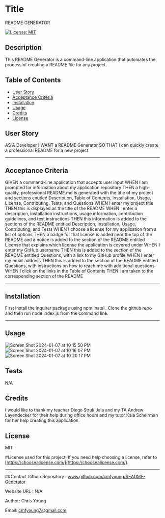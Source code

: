 
  
  # Title
  README GENERATOR

  [![License: MIT](https://img.shields.io/badge/License-MIT-yellow.svg)](https://opensource.org/licenses/MIT)



  ## Description
  This README Generator is a command-line application that automates the process of creating a README file for any project. 



  ## Table of Contents 
  
  - [User Story](#story)
  - [Acceptance Criteria](#acceptance)
  - [Installation](#installation)
  - [Usage](#usage)
  - [Credits](#credits)
  - [License](#license)

  ## User Story

  AS A Developer 
  I WANT a README Generator 
  SO THAT I can quickly create a professional 
  README for a new project

  ---
  
  ## Acceptance Criteria

  GIVEN a command-line application that accepts user input
  WHEN I am prompted for information about my application repository
  THEN a high-quality, professional README.md is generated with the title of my project and sections entitled Description, Table of Contents, Installation, Usage, License, Contributing, Tests, and Questions
  WHEN I enter my project title
  THEN this is displayed as the title of the README
  WHEN I enter a description, installation instructions, usage information, contribution guidelines, and test instructions
  THEN this information is added to the sections of the README entitled Description, Installation, Usage, Contributing, and Tests
  WHEN I choose a license for my application from a list of options
  THEN a badge for that license is added near the top of the README and a notice is added to the section of the README entitled License that explains which license the application is covered under
  WHEN I enter my GitHub username
  THEN this is added to the section of the README entitled Questions, with a link to my GitHub profile
  WHEN I enter my email address
  THEN this is added to the section of the README entitled Questions, with instructions on how to reach me with additional questions
  WHEN I click on the links in the Table of Contents
  THEN I am taken to the corresponding section of the README

  ---

  ## Installation 

  First install the inquirer package using npm install. Clone the github repo and then run node index.js from the command line. 


  ---
  
  ## Usage
  ![Screen Shot 2024-01-07 at 10 15 50 PM](https://github.com/cmfyoung/README-Generator/assets/150183426/becf5963-2f9e-4067-b368-3cb02f5ceb33)
![Screen Shot 2024-01-07 at 10 16 07 PM](https://github.com/cmfyoung/README-Generator/assets/150183426/8b5557ab-c8d8-4f22-a298-192ff561134e)
![Screen Shot 2024-01-07 at 10 20 17 PM](https://github.com/cmfyoung/README-Generator/assets/150183426/c578b362-2bdc-40d8-b880-8a167043a97d)




  ## Tests
  
  N/A


  ## Credits
  
  I would like to thank my teacher Diego Struk Jaia and my TA Andrew Layendecker for their help during office hours and my tutor Kaia Scheirman for her help creating this application. 

  
  ## License
  MIT

  #License used for this project. If you need help choosing a license, refer to [https://choosealicense.com/](https://choosealicense.com/).
  
  ---

  ##Contact 
  Github Repository : www.github.com/cmfyoung/README-Generator


  Website URL : N/A


  Author: Chris Young


  Email: cmfyoung7@gmail.com

